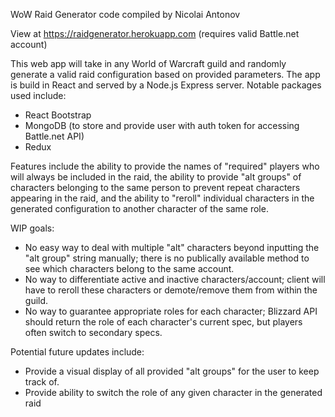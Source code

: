 WoW Raid Generator
code compiled by Nicolai Antonov

View at https://raidgenerator.herokuapp.com (requires valid Battle.net account)

This web app will take in any World of Warcraft guild and randomly generate a valid raid configuration based on provided parameters. The app is build in React and served by a Node.js Express server. Notable packages used include:
* React Bootstrap
* MongoDB (to store and provide user with auth token for accessing Battle.net API)
* Redux

Features include the ability to provide the names of "required" players who will always be included in the raid, the ability to provide "alt groups" of characters belonging to the same person to prevent repeat characters appearing in the raid, and the ability to "reroll" individual characters in the generated configuration to another character of the same role.

WIP goals:
 - No easy way to deal with multiple "alt" characters beyond inputting the "alt group" string manually; there is no publically available method to see which characters belong to the same account. 
 - No way to differentiate active and inactive characters/account; client will have to reroll these characters or demote/remove them from within the guild.
 - No way to guarantee appropriate roles for each character; Blizzard API should return the role of each character's current spec, but players often switch to secondary specs.

Potential future updates include:
 - Provide a visual display of all provided "alt groups" for the user to keep track of.
 - Provide ability to switch the role of any given character in the generated raid
